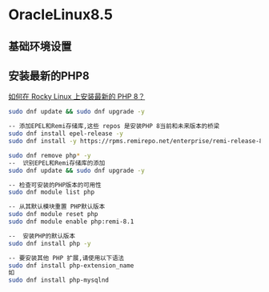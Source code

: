 # OracleLinux8.5

## 基础环境设置

## 安装最新的PHP8

[如何在 Rocky Linux 上安装最新的 PHP 8？](https://zhuanlan.zhihu.com/p/492075338)

```bash
sudo dnf update && sudo dnf upgrade -y

-- 添加EPEL和Remi存储库,这些 repos 是安装PHP 8当前和未来版本的桥梁
sudo dnf install epel-release -y
sudo dnf install -y https://rpms.remirepo.net/enterprise/remi-release-8.rpm

sudo dnf remove php* -y
--  识别EPEL和Remi存储库的添加
sudo dnf update && sudo dnf upgrade -y

-- 检查可安装的PHP版本的可用性
sudo dnf module list php

-- 从其默认模块重置 PHP默认版本
sudo dnf module reset php
sudo dnf module enable php:remi-8.1  

--  安装PHP的默认版本
sudo dnf install php -y

-- 要安装其他 PHP 扩展,请使用以下语法
sudo dnf install php-extension_name 
如
sudo dnf install php-mysqlnd
```